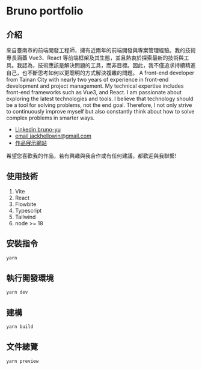 # Bruno portfolio

## 介紹

來自臺南市的前端開發工程師，擁有近兩年的前端開發與專案管理經驗。我的技術專長涵蓋 Vue3、React 等前端框架及其生態，並且熱衷於探索最新的技術與工具。我認為，技術應該是解決問題的工具，而非目標。因此，我不僅追求持續精進自己，也不斷思考如何以更聰明的方式解決複雜的問題。
A front-end developer from Tainan City with nearly two years of experience in front-end development and project management. My technical expertise includes front-end frameworks such as Vue3, and React. I am passionate about exploring the latest technologies and tools. I believe that technology should be a tool for solving problems, not the end goal. Therefore, I not only strive to continuously improve myself but also constantly think about how to solve complex problems in smarter ways.

- [Linkedin bruno-yu](https://www.linkedin.com/in/bruno-yu-357415253 'bruno-yu')
- [email jackhellowin@gmail.com](mailto:jackhellowin@gmail.com)
- [作品展示網站](https://bruno-yu.github.io/self_blog/)

希望您喜歡我的作品，若有興趣與我合作或有任何建議，都歡迎與我聯繫!

## 使用技術

1. Vite
2. React
3. Flowbite
4. Typescript
5. Tailwind
6. node >= 18

## 安裝指令

```bash
yarn
```

## 執行開發環境

```bash
yarn dev
```

## 建構

```bash
yarn build
```

## 文件總覽

```bash
yarn preview
```
